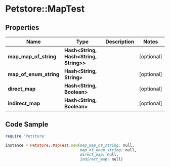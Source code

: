 # Petstore::MapTest

## Properties

Name | Type | Description | Notes
------------ | ------------- | ------------- | -------------
**map_map_of_string** | **Hash&lt;String, Hash&lt;String, String&gt;&gt;** |  | [optional] 
**map_of_enum_string** | **Hash&lt;String, String&gt;** |  | [optional] 
**direct_map** | **Hash&lt;String, Boolean&gt;** |  | [optional] 
**indirect_map** | **Hash&lt;String, Boolean&gt;** |  | [optional] 

## Code Sample

```ruby
require 'Petstore'

instance = Petstore::MapTest.new(map_map_of_string: null,
                                 map_of_enum_string: null,
                                 direct_map: null,
                                 indirect_map: null)
```


